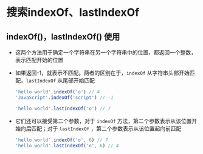 # 搜索indexOf、lastIndexOf

## indexOf()，lastIndexOf() 使用

- 这两个方法用于确定一个字符串在另一个字符串中的位置，都返回一个整数，表示匹配开始的位置

- 如果返回-1，就表示不匹配。两者的区别在于，`indexOf` 从字符串头部开始匹配，`lastIndexOf` 从尾部开始匹配

    ```js
    'hello world'.indexOf('o') // 4
    'JavaScript'.indexOf('script') // -1

    'hello world'.lastIndexOf('o') // 7
    ```

- 它们还可以接受第二个参数，对于 `indexOf` 方法，第二个参数表示从该位置开始向后匹配；对于 `lastIndexOf` ，第二个参数表示从该位置起向前匹配

    ```js
    'hello world'.indexOf('o', 6) // 7
    'hello world'.lastIndexOf('o', 6) // 4
    ```
